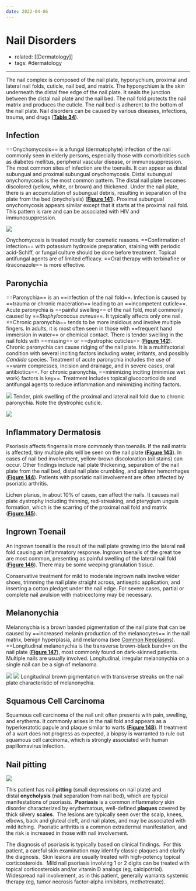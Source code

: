 ```yaml
---
date: 2022-04-06
---
```


# Nail Disorders

- related: [[Dermatology]]
- tags: #dermatology
---

The nail complex is composed of the nail plate, hyponychium, proximal and lateral nail folds, cuticle, nail bed, and matrix. The hyponychium is the skin underneath the distal free edge of the nail plate. It seals the junction between the distal nail plate and the nail bed. The nail fold protects the nail matrix and produces the cuticle. The nail bed is adherent to the bottom of the nail plate. Nail disorders can be caused by various diseases, infections, trauma, and drugs (**[Table 34](https://mksap18.acponline.org/app/topics/dm/tables/mk18_a_dm_t34)**).

## Infection

==Onychomycosis== is a fungal (dermatophyte) infection of the nail commonly seen in elderly persons, especially those with comorbidities such as diabetes mellitus, peripheral vascular disease, or immunosuppression. The most common sites of infection are the toenails. It can appear as distal subungual and proximal subungual onychomycosis. Distal subungual onychomycosis is the most common pattern. The distal nail plate becomes discolored (yellow, white, or brown) and thickened. Under the nail plate, there is an accumulation of subungual debris, resulting in separation of the plate from the bed (onycholysis) (**[Figure 141](https://mksap18.acponline.org/app/topics/dm/figures/mk18_a_dm_f141)**). Proximal subungual onychomycosis appears similar except that it starts at the proximal nail fold. This pattern is rare and can be associated with HIV and immunosuppression.

![](https://photos.thisispiggy.com/file/wikiFiles/20220706074646.png)

Onychomycosis is treated mostly for cosmetic reasons. ==Confirmation of infection== with potassium hydroxide preparation, staining with periodic acid-Schiff, or fungal culture should be done before treatment. Topical antifungal agents are of limited efficacy. ==Oral therapy with terbinafine or itraconazole== is more effective.

## Paronychia

<!-- paronychia is, sx b:1240123100797-->

==Paronychia== is an ==infection of the nail fold==. Infection is caused by ==trauma or chronic maceration== leading to an ==incompetent cuticle==. Acute paronychia is ==painful swelling== of the nail fold, most commonly caused by ==_Staphylococcus aureus_==. It typically affects only one nail. ==Chronic paronychia== tends to be more insidious and involve multiple fingers. In adults, it is most often seen in those with ==frequent hand immersion in water== or chemical contact. There is tender swelling in the nail folds with ==missing== or ==dystrophic cuticles== (**[Figure 142](https://mksap18.acponline.org/app/topics/dm/figures/mk18_a_dm_f142)**). Chronic paronychia can cause ridging of the nail plate. It is a multifactorial condition with several inciting factors including water, irritants, and possibly _Candida_ species. Treatment of acute paronychia includes the use of ==warm compresses, incision and drainage, and in severe cases, oral antibiotics==. For chronic paronychia, ==minimizing inciting (minimize wet work) factors is key==. Treatment includes topical glucocorticoids and antifungal agents to reduce inflammation and minimizing inciting factors.

![](https://photos.thisispiggy.com/file/wikiFiles/20220406101340.png)
Tender, pink swelling of the proximal and lateral nail fold due to chronic paronychia. Note the dystrophic cuticle.

![](https://photos.thisispiggy.com/file/wikiFiles/20220406101506.png)

## Inflammatory Dermatosis

<!-- ignore -->

Psoriasis affects fingernails more commonly than toenails. If the nail matrix is affected, tiny multiple pits will be seen on the nail plate (**[Figure 143](https://mksap18.acponline.org/app/topics/dm/figures/mk18_a_dm_f143)**). In cases of nail bed involvement, yellow-brown discoloration (oil stains) can occur. Other findings include nail plate thickening, separation of the nail plate from the nail bed, distal nail plate crumbling, and splinter hemorrhages (**[Figure 144](https://mksap18.acponline.org/app/topics/dm/figures/mk18_a_dm_f144)**). Patients with psoriatic nail involvement are often affected by psoriatic arthritis.

Lichen planus, in about 10% of cases, can affect the nails. It causes nail plate dystrophy including thinning, red-streaking, and pterygium unguis formation, which is the scarring of the proximal nail fold and matrix (**[Figure 145](https://mksap18.acponline.org/app/topics/dm/figures/mk18_a_dm_f145)**).

## Ingrown Toenail

An ingrown toenail is the result of the nail plate growing into the lateral nail fold causing an inflammatory response. Ingrown toenails of the great toe are most common, presenting as painful swelling of the lateral nail fold (**[Figure 146](https://mksap18.acponline.org/app/topics/dm/figures/mk18_a_dm_f146)**). There may be some weeping granulation tissue.

Conservative treatment for mild to moderate ingrown nails involve wider shoes, trimming the nail plate straight across, antiseptic application, and inserting a cotton pledget under the nail edge. For severe cases, partial or complete nail avulsion with matricectomy may be necessary.

## Melanonychia

<!-- melanoychia b:1617022587235-->

Melanonychia is a brown banded pigmentation of the nail plate that can be caused by ==increased melanin production of the melanocytes== in the nail matrix, benign hyperplasia, and melanoma (see [Common Neoplasms](https://mksap18.acponline.org/app/topics/dm/mk18_a_dm_s11/mk18_a_dm_s11_2_5)). ==Longitudinal melanonychia is the transverse brown-black band== on the nail plate (**[Figure 147](https://mksap18.acponline.org/app/topics/dm/figures/mk18_a_dm_f147)**), most commonly found on dark-skinned patients. Multiple nails are usually involved. Longitudinal, irregular melanonychia on a single nail can be a sign of melanoma.

![](https://photos.thisispiggy.com/file/wikiFiles/20220406100300.png)
![](https://photos.thisispiggy.com/file/wikiFiles/20220406100244.png)
Longitudinal brown pigmentation with transverse streaks on the nail plate characteristic of melanonychia.

## Squamous Cell Carcinoma

<!-- ignore -->

Squamous cell carcinoma of the nail unit often presents with pain, swelling, and erythema. It commonly arises in the nail fold and appears as a hyperkeratotic papule and plaque similar to warts (**[Figure 148](https://mksap18.acponline.org/app/topics/dm/figures/mk18_a_dm_f148)**). If treatment of a wart does not progress as expected, a biopsy is warranted to rule out squamous cell carcinoma, which is strongly associated with human papillomavirus infection.

## Nail pitting

![](https://photos.thisispiggy.com/file/wikiFiles/20220805110234.png)

This patient has nail **pitting** (small depressions on nail plate) and distal **onycholysis** (nail separation from nail bed), which are typical manifestations of psoriasis.  **Psoriasis** is a common inflammatory skin disorder characterized by erythematous, well-defined **plaques** covered by thick silvery **scales**.  The lesions are typically seen over the scalp, knees, elbows, back and gluteal cleft, and nail plates, and may be associated with mild itching.  Psoriatic arthritis is a common extradermal manifestation, and the risk is increased in those with nail involvement.

The diagnosis of psoriasis is typically based on clinical findings.  For this patient, a careful skin examination may identify classic plaques and clarify the diagnosis.  Skin lesions are usually treated with high-potency topical corticosteroids.  Mild nail psoriasis involving 1 or 2 digits can be treated with topical corticosteroids and/or vitamin D analogs (eg, calcipotriol).  Widespread nail involvement, as in this patient, generally warrants systemic therapy (eg, tumor necrosis factor-alpha inhibitors, methotrexate).
